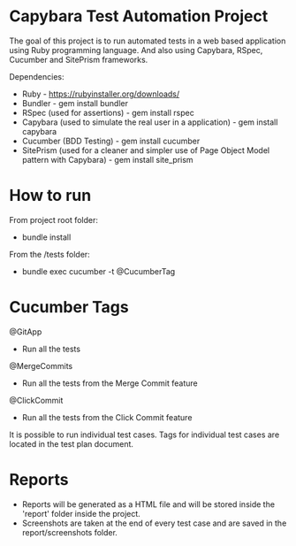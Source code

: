 # Capybara Test Automation Project
The goal of this project is to run automated tests in a web based application using Ruby programming language. And also using Capybara, RSpec, Cucumber and SitePrism frameworks.

Dependencies:
- Ruby - https://rubyinstaller.org/downloads/
- Bundler - gem install bundler
- RSpec (used for assertions) - gem install rspec
- Capybara (used to simulate the real user in a application) - gem install capybara
- Cucumber (BDD Testing) - gem install cucumber
- SitePrism (used for a cleaner and simpler use of Page Object Model pattern with Capybara) - gem install site_prism

# How to run

From project root folder:
- bundle install

From the /tests folder:
- bundle exec cucumber -t @CucumberTag

# Cucumber Tags
@GitApp
- Run all the tests

@MergeCommits
- Run all the tests from the Merge Commit feature

@ClickCommit
- Run all the tests from the Click Commit feature

It is possible to run individual test cases. Tags for individual test cases are located in the test plan document.

# Reports
- Reports will be generated as a HTML file and will be stored inside the 'report' folder inside the project.
- Screenshots are taken at the end of every test case and are saved in the report/screenshots folder.
